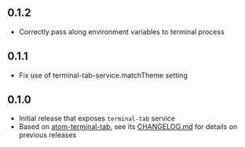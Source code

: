 ## 0.1.2

- Correctly pass along environment variables to terminal process

## 0.1.1

- Fix use of terminal-tab-service.matchTheme setting

## 0.1.0

- Initial release that exposes `terminal-tab` service
- Based on [atom-terminal-tab](https://github.com/jsmecham/atom-terminal-tab), see its [CHANGELOG.md](https://github.com/jsmecham/atom-terminal-tab/blob/master/CHANGELOG.md) for details on previous releases
